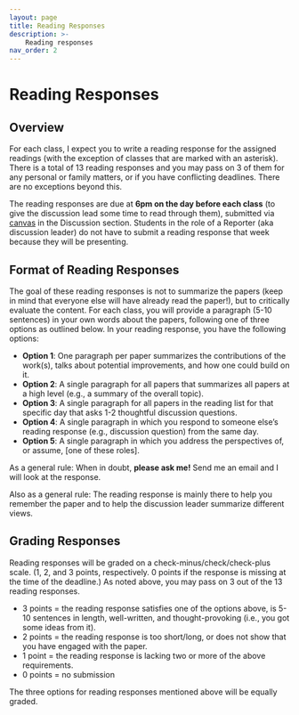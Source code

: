 ```yaml
---
layout: page
title: Reading Responses
description: >-
    Reading responses
nav_order: 2
---
```



# Reading Responses

## Overview

For each class, I expect you to write a reading response for the assigned readings (with the exception of classes that are marked with an asterisk). There is a total of 13 reading responses and you may pass on 3 of them for any personal or family matters, or if you have conflicting deadlines. There are no exceptions beyond this. 

The reading responses are due at **6pm on the day before each class** (to give the discussion lead some time to read through them), submitted via [canvas](https://canvas.uw.edu/courses/1512970) in the Discussion section.  Students in the role of a Reporter (aka discussion leader) do not have to submit a reading response that week because they will be presenting.  

## Format of Reading Responses
The goal of these reading responses is not to summarize the papers (keep in mind that everyone else will have already read the paper!), but to critically evaluate the content. For each class, you will provide a paragraph (5-10 sentences) in your own words about the papers, following one of three options as outlined below. In your reading response, you have the following options: 


* **Option 1**: One paragraph per paper summarizes the contributions of the work(s), talks about potential improvements, and how one could build on it. 
* **Option 2**: A single paragraph for all papers that summarizes all papers at a high level (e.g., a summary of the overall topic). 
* **Option 3**: A single paragraph for all papers in the reading list for that specific day that asks 1-2 thoughtful discussion questions. 
* **Option 4**: A single paragraph in which you respond to someone else’s reading response (e.g., discussion question) from the same day.
* **Option 5**: A single paragraph in which you address the perspectives of, or assume, [one of these roles].

<!-- 

take on [one of these roles](https://uw-cse599p.github.io/discussion_roles/) which you will also represent during discussion in class.

Please sign up for these roles in [this google spreadsheet](https://docs.google.com/spreadsheets/d/1OFsnFdCWmfNH2_KaAchdIwk9wFVshqs3JxTu57-UuuI/edit#gid=0) (we will give you edit access at the start of the quarter).

**Note:** Not all papers are suitable for these roles. For some, you may have to think of a hypothetical scenario or technology and discuss the paper through that lens. Feel free to be creative in your take on these roles as we’re testing out this new approach this quarter :) 

When writing the reading responses, you have the following options: 
* Option 1: One paragraph that discusses all readings for that day in accordance with the role you were assigned to.  
* Option 2: One paragraph that mainly discusses one of the readings for that day in accordance with your role, but briefly connects it to the other readings of that day. 
* Option 3: A single paragraph in which you respond to someone else’s reading response from the same day.  -->


<!-- This obviously means that you will have to wait until someone else has provided a reading response, so it won’t work that everyone picks this option. 
 -->
As a general rule: When in doubt, **please ask me!** Send me an email and I will look at the response. 

Also as a general rule: The reading response is mainly there to help you remember the paper and to help the discussion leader summarize different views.



## Grading Responses

Reading responses will be graded on a check-minus/check/check-plus scale. (1, 2, and 3 points, respectively. 
0 points if the response is missing at the time of the deadline.) As noted above, you may pass on 3 out of the 13 reading responses. 

* 3 points = the reading response satisfies one of the options above, is 5-10 sentences in length, well-written, and thought-provoking (i.e., you got some ideas from it).
* 2 points = the reading response is too short/long, or does not show that you have engaged with the paper. 
* 1 point = the reading response is lacking two or more of the above requirements.
* 0 points = no submission

The three options for reading responses mentioned above will be equally graded.
